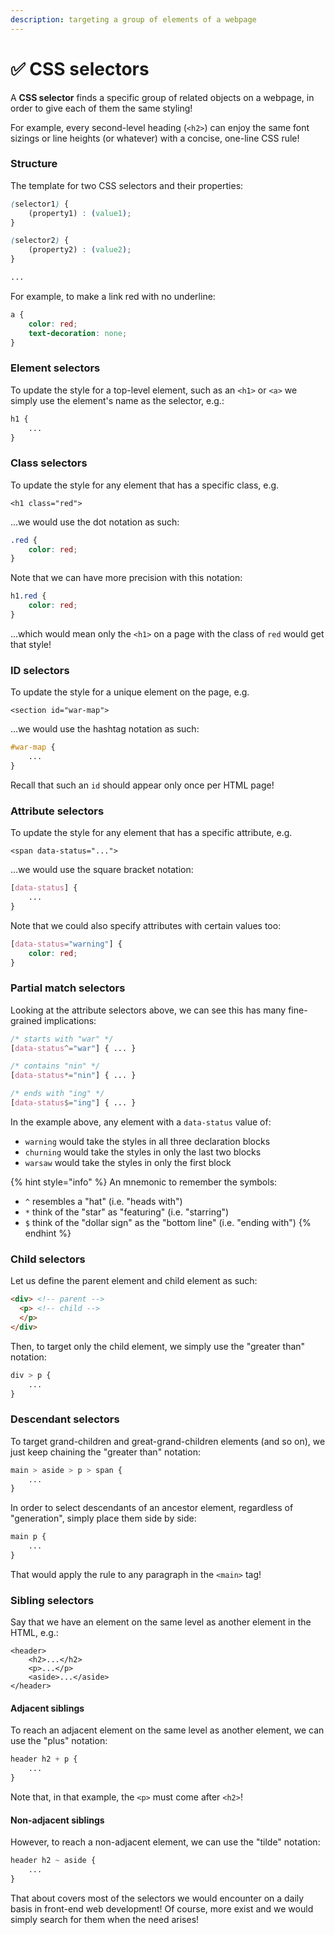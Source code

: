 ```yaml
---
description: targeting a group of elements of a webpage
---
```


# ✅ CSS selectors

A **CSS selector** finds a specific group of related objects on a webpage, in order to give each of them the same styling!

For example, every second-level heading (`<h2>`) can enjoy the same font sizings or line heights (or whatever) with a concise, one-line CSS rule!

### Structure

The template for two CSS selectors and their properties:

```css
(selector1) {
    (property1) : (value1); 
}

(selector2) {
    (property2) : (value2);
}

...
```

For example, to make a link red with no underline:

```css
a {
    color: red;
    text-decoration: none;
}
```

### Element selectors

To update the style for a top-level element, such as an `<h1>` or `<a>` we simply use the element's name as the selector, e.g.:

```css
h1 {
    ...
}
```

### Class selectors

To update the style for any element that has a specific class, e.g.

`<h1 class="red">`

...we would use the dot notation as such:

```css
.red {
    color: red;
}
```

Note that we can have more precision with this notation:

```css
h1.red {
    color: red;
}
```

...which would mean only the `<h1>` on a page with the class of `red` would get that style!

### ID selectors

To update the style for a unique element on the page, e.g.

`<section id="war-map">`

...we would use the hashtag notation as such:

```css
#war-map {
    ...
}
```

Recall that such an `id` should appear only once per HTML page!

### Attribute selectors

To update the style for any element that has a specific attribute, e.g.

`<span data-status="...">`

...we would use the square bracket notation:

```css
[data-status] {
    ...
}
```

Note that we could also specify attributes with certain values too:

```css
[data-status="warning"] {
    color: red;
}
```

### Partial match selectors

Looking at the attribute selectors above, we can see this has many fine-grained implications:

```css
/* starts with "war" */
[data-status^="war"] { ... } 

/* contains "nin" */
[data-status*="nin"] { ... }

/* ends with "ing" */
[data-status$="ing"] { ... }
```

In the example above, any element with a `data-status` value of:&#x20;

* `warning` would take the styles in all three declaration blocks
* `churning` would take the styles in only the last two blocks
* `warsaw` would take the styles in only the first block

{% hint style="info" %}
An mnemonic to remember the symbols:

* `^` resembles a "hat" (i.e. "heads with")
* `*` think of the "star" as "featuring" (i.e. "starring")&#x20;
* `$` think of the "dollar sign" as the "bottom line" (i.e. "ending with")
{% endhint %}

### Child selectors

Let us define the parent element and child element as such:

```html
<div> <!-- parent -->
  <p> <!-- child -->
  </p>
</div>
```

Then, to target only the child element, we simply use the "greater than" notation:

```css
div > p {
    ...
}
```

### Descendant selectors

To target grand-children and great-grand-children elements (and so on), we just keep chaining the "greater than" notation:

```css
main > aside > p > span {
    ...
}
```

In order to select descendants of an ancestor element, regardless of "generation", simply place them side by side:

```css
main p {
    ...
}
```

That would apply the rule to any paragraph in the `<main>` tag!

### Sibling selectors

Say that we have an element on the same level as another element in the HTML, e.g.:

```markup
<header>
    <h2>...</h2>
    <p>...</p>
    <aside>...</aside>
</header>
```

#### Adjacent siblings

To reach an adjacent element on the same level as another element, we can use the "plus" notation:

```css
header h2 + p {
    ...
}
```

Note that, in that example, the `<p>` must come after `<h2>`!

#### Non-adjacent siblings

However, to reach a non-adjacent element, we can use the "tilde" notation:

```css
header h2 ~ aside {
    ...
}
```

That about covers most of the selectors we would encounter on a daily basis in front-end web development! Of course, more exist and we would simply search for them when the need arises!
